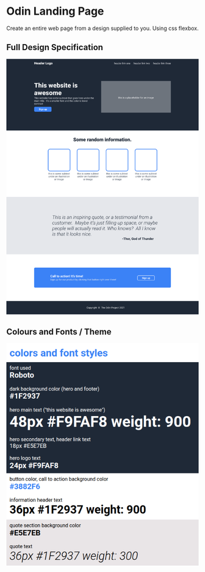 # Odin Landing Page

 Create an entire web page from a design supplied to you.
 Using css flexbox.

 ## Full Design Specification
 ![Full Design](assets/images/01-full-design.png)

 ## Colours and Fonts / Theme
 ![Theme - Colour and Fonts](assets/images/02-fonts-colours.png)
